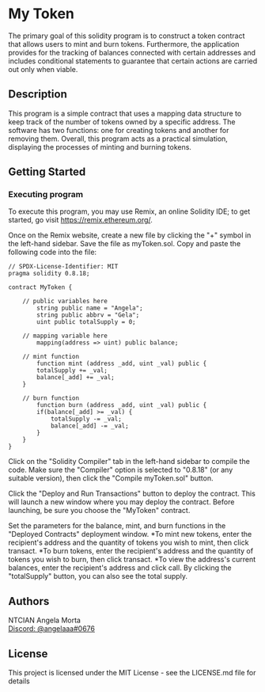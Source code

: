 # My Token

The primary goal of this solidity program is to construct a token contract that allows users to mint and burn tokens. Furthermore, the application provides for the tracking of balances connected with certain addresses and includes conditional statements to guarantee that certain actions are carried out only when viable.

## Description

This program is a simple contract that uses a mapping data structure to keep track of the number of tokens owned by a specific address. The software has two functions: one for creating tokens and another for removing them. Overall, this program acts as a practical simulation, displaying the processes of minting and burning tokens.

## Getting Started

### Executing program

To execute this program, you may use Remix, an online Solidity IDE; to get started, go visit https://remix.ethereum.org/.

Once on the Remix website, create a new file by clicking the "+" symbol in the left-hand sidebar. Save the file as myToken.sol. Copy and paste the following code into the file:

```solidity
// SPDX-License-Identifier: MIT
pragma solidity 0.8.18;

contract MyToken {

    // public variables here
        string public name = "Angela";
        string public abbrv = "Gela";
        uint public totalSupply = 0;

    // mapping variable here
        mapping(address => uint) public balance;

    // mint function
        function mint (address _add, uint _val) public {
        totalSupply += _val;
        balance[_add] += _val;
    }

    // burn function
        function burn (address _add, uint _val) public {
        if(balance[_add] >= _val) {
            totalSupply -= _val;
            balance[_add] -= _val;
        }
    }
}
```

Click on the "Solidity Compiler" tab in the left-hand sidebar to compile the code. Make sure the "Compiler" option is selected to "0.8.18" (or any suitable version), then click the "Compile myToken.sol" button.

Click the "Deploy and Run Transactions" button to deploy the contract. This will launch a new window where you may deploy the contract. Before launching, be sure you choose the "MyToken" contract.

Set the parameters for the balance, mint, and burn functions in the "Deployed Contracts" deployment window.
  *To mint new tokens, enter the recipient's address and the quantity of tokens you wish to mint, then click transact. 
  *To burn tokens, enter the recipient's address and the quantity of tokens you wish to burn, then click transact.
  *To view the address's current balances, enter the recipient's address and click call. By clicking the "totalSupply" button, you can also see the total supply.


## Authors

NTCIAN Angela Morta
<br>
[Discord: @angelaaa#0676](https://discordapp.com/users/angelaaa#0676)

## License

This project is licensed under the MIT License - see the LICENSE.md file for details
